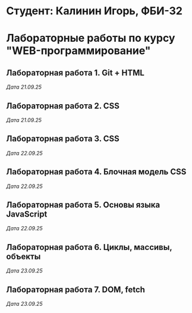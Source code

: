 # Студент: Калинин Игорь, ФБИ-32

# Лабораторные работы по курсу "WEB-программирование"

## Лабораторная работа 1. Git + HTML

*Дата 21.09.25*

## Лабораторная работа 2. CSS

*Дата 21.09.25*

## Лабораторная работа 3. CSS

*Дата 22.09.25*

## Лабораторная работа 4. Блочная модель CSS

*Дата 22.09.25*

## Лабораторная работа 5. Основы языка JavaScript

*Дата 22.09.25*

## Лабораторная работа 6. Циклы, массивы, объекты

*Дата 23.09.25*

## Лабораторная работа 7. DOM, fetch

*Дата 23.09.25*
